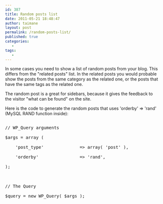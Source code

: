 ```yaml
---
id: 387
title: Random posts list
date: 2011-05-21 18:48:47
author: taimane
layout: post
permalink: /random-posts-list/
published: true
categories:
   -
tags:
   -
---
```

In some cases you need to show a list of random posts from your blog. This differs from the "related posts" list. In the related posts you would probable show the posts from the same category as the related one, or the posts that have the same tags as the related one.

The random post is a great for sidebars, because it gives the feedback to the visitor "what can be found" on the site.

Here is the code to generate the random posts that uses 'orderby' => 'rand' (MySQL RAND function inside):
<pre>
// WP_Query arguments
$args = array (
	'post_type'              => array( 'post' ),
	'orderby'                => 'rand',
);

// The Query
$query = new WP_Query( $args );
</pre>  

